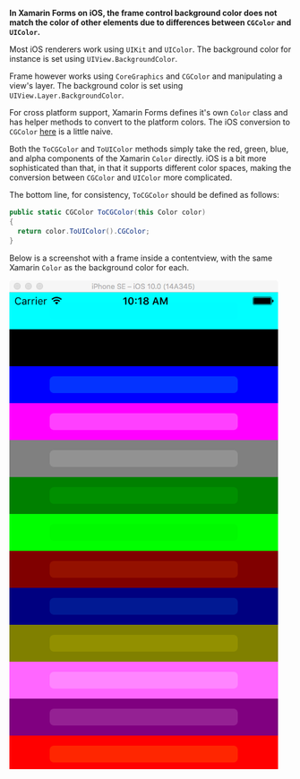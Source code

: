 **In Xamarin Forms on iOS, the frame control background color does not match the color of other elements due to differences between `CGColor` and `UIColor`.**

Most iOS renderers work using `UIKit` and `UIColor`. The background color for instance is set using `UIView.BackgroundColor`.

Frame however works using `CoreGraphics` and `CGColor` and manipulating a view's layer. The background color is set using `UIView.Layer.BackgroundColor`.

For cross platform support, Xamarin Forms defines it's own `Color` class and has helper methods to convert to the platform colors. The iOS conversion to `CGColor` [here](https://github.com/xamarin/Xamarin.Forms/blob/eb79ff842e701ca4d2c9e1c9d02f654fd2c0f058/Xamarin.Forms.Platform.iOS/Extensions/ColorExtensions.cs) is a little naive.

Both the `ToCGColor` and `ToUIColor` methods simply take the red, green, blue, and alpha components of the Xamarin `Color` directly.
iOS is a bit more sophisticated than that, in that it supports different color spaces, making the conversion between `CGColor` and `UIColor` more complicated.

The bottom line, for consistency, `ToCGColor` should be defined as follows:
```cs
public static CGColor ToCGColor(this Color color)
{
  return color.ToUIColor().CGColor;
}
```

Below is a screenshot with a frame inside a contentview, with the same Xamarin `Color` as the background color for each.

![Screenshot](/screenshot.png?raw=true)

